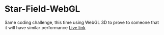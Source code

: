 # Star-Field-WebGL
Same coding challenge, this time using WebGL 3D to prove to someone that it will have similar performance
[Live link](https://akashom53.github.io/Star-Field-WebGL/)
